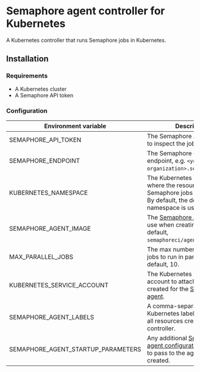 # Semaphore agent controller for Kubernetes

A Kubernetes controller that runs Semaphore jobs in Kubernetes.

## Installation

### Requirements

- A Kubernetes cluster
- A Semaphore API token

### Configuration

| Environment variable               | Description |
|------------------------------------|-------------|
| SEMAPHORE_API_TOKEN                | The Semaphore API token used to inspect the job queues. |
| SEMAPHORE_ENDPOINT                 | The Semaphore control plane endpoint, e.g. `<your-organization>.semaphoreci.com`. |
| KUBERNETES_NAMESPACE               | The Kubernetes namespace where the resources for Semaphore jobs will be created. By default, the default namespace is used. |
| SEMAPHORE_AGENT_IMAGE              | The [Semaphore agent](https://github.com/semaphoreci/agent) image to use when creating agents. By default, `semaphoreci/agent:latest`. |
| MAX_PARALLEL_JOBS                  | The max number of Semaphore jobs to run in parallel. By default, 10. |
| KUBERNETES_SERVICE_ACCOUNT         | The Kubernetes service account to attach to the pods created for the [Semaphore agent](https://github.com/semaphoreci/agent). |
| SEMAPHORE_AGENT_LABELS             | A comma-separated list of Kubernetes labels to apply on all resources created by the controller. |
| SEMAPHORE_AGENT_STARTUP_PARAMETERS | Any additional [Semaphore agent configuration parameters](https://docs.semaphoreci.com/ci-cd-environment/configure-self-hosted-agent/) to pass to the agents being created. |
